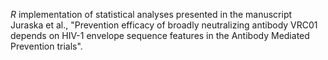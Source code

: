 *R* implementation of statistical analyses presented in the manuscript Juraska et al., "Prevention efficacy of broadly neutralizing antibody VRC01 depends on HIV-1 envelope sequence features in the Antibody Mediated Prevention trials".
